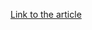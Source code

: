 [Link to the article](https://myonlinesecurity.co.uk/emotet-continues-to-be-delivered-via-fake-invoices-overdue-emails/)
